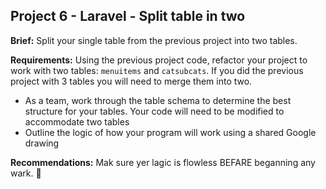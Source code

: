 ## Project 6 - Laravel - Split table in two

**Brief:** Split your single table from the previous project into two tables. 

**Requirements:** Using the previous project code, refactor your project to work with two tables: `menuitems` and `catsubcats`. If you did the previous project with 3 tables you will need to merge them into two.

- As a team, work through the table schema to determine the best structure for your tables.
Your code will need to be modified to accommodate two tables
- Outline the logic of how your program will work using a shared Google drawing

**Recommendations:** Mak sure yer lagic is flowless BEFARE beganning any wark. :poop: